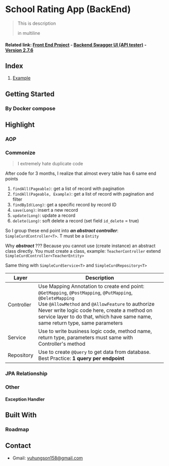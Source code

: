 <!-- PROJECT NAME -->

# School Rating App (BackEnd)

<!-- DESCRIPTION -->
> This is description
>
> in multiline

<!-- RELATED LINK  -->

#### Related link: [Front End Project][front-end-url] - [Backend Swagger UI (API tester)][swagger-url] - [Version 2.7.6][old-version-url]

<!-- Index, TABLE OF CONTENTS -->

## Index

1. [Example](#Built-With)

## Getting Started

### By Docker compose

## Highlight

### AOP

### Commonize

> I extremely hate duplicate code

After code for 3 months, I realize that almost every table has 6 same end points

1. `findAll(Pageable)`: get a list of record with pagination
2. `findAll(Pageable, Example)`: get a list of record with pagination and filter
3. `findById(Long)`: get a specific record by record ID
4. `save(Long)`: insert a new record
5. `update(Long)`: update a record
6. `delete(Long)`: soft delete a record (set field `id_delete` = true)

So I group these end point into **_an abstract controller_**: `SimpleCurdController<T>`. T must be a `Entity`

Why **_abstract_** ???
Because you cannot use (create instance) an abstract class directly.
You must create a class, example: `TeacherController` extend `SimpleCurdController<TeacherEntity>`

Same thing with `SimpleCurdService<T>` and `SimpleCurdRepository<T>`

| Layer      | Description                                                                                                                                                                                                                                                                                              |
|------------|----------------------------------------------------------------------------------------------------------------------------------------------------------------------------------------------------------------------------------------------------------------------------------------------------------|
| Controller | Use Mapping Annotation to create end point: `@GetMapping`, `@PostMapping`, `@PutMapping`, `@DeleteMapping`<br/>Use `@AllowMethod` and `@AllowFeature` to authorize<br/>Never write logic code here, create a method on service layer to do that, which have same name, same return type, same parameters |
| Service    | Use to write business logic code, method name, return type, parameters must same with Controller's method                                                                                                                                                                                                |
| Repository | Use to create `@Query` to get data from database. Best Practice: **1 query per endpoint**                                                                                                                                                                                                                |

### JPA Relationship

### Other

#### Exception Handler

## Built With

### Roadmap

## Contact

- Gmail: [vuhungson158@gmail.com](mailto:vuhungson158@gmail.com)

<!-- MARKDOWN LINKS -->

[swagger-url]: http://localhost:8080/api/v1/swagger-ui/index.html

[front-end-url]: http://localhost:8080/api/v1/swagger-ui/index.html

[old-version-url]: https://github.com/vuhungson158/school-subject-rating-BE

<!-- IMAGES -->
